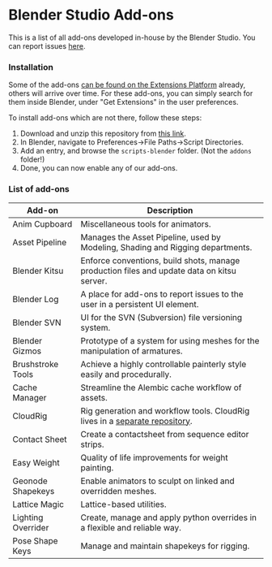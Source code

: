 # Blender Studio Add-ons

This is a list of all add-ons developed in-house by the Blender Studio. You can report issues [here](https://projects.blender.org/studio/blender-studio-tools/issues).

### Installation

Some of the add-ons [can be found on the Extensions Platform](https://extensions.blender.org/team/blender-studio/) already, others will arrive over time. For these add-ons, you can simply search for them inside Blender, under "Get Extensions" in the user preferences.

To install add-ons which are not there, follow these steps:
1. Download and unzip this repository from [this link](https://projects.blender.org/studio/blender-studio-tools/archive/main.zip).
2. In Blender, navigate to Preferences->File Paths->Script Directories.
3. Add an entry, and browse the `scripts-blender` folder. (Not the `addons` folder!)
4. Done, you can now enable any of our add-ons.

### List of add-ons

| Add-on | Description | 
|---|---|
|Anim Cupboard |Miscellaneous tools for animators. 
|Asset Pipeline |Manages the Asset Pipeline, used by Modeling, Shading and Rigging departments. 
|Blender Kitsu |Enforce conventions, build shots, manage production files and update data on kitsu server.
|Blender Log |A place for add-ons to report issues to the user in a persistent UI element.
|Blender SVN |UI for the SVN (Subversion) file versioning system.  
|Blender Gizmos |Prototype of a system for using meshes for the manipulation of armatures.  
|Brushstroke Tools |Achieve a highly controllable painterly style easily and procedurally.  
|Cache Manager |Streamline the Alembic cache workflow of assets. 
|CloudRig |Rig generation and workflow tools. CloudRig lives in a [separate repository](https://projects.blender.org/Mets/CloudRig). 
|Contact Sheet |Create a contactsheet from sequence editor strips.  
|Easy Weight |Quality of life improvements for weight painting.  
|Geonode Shapekeys |Enable animators to sculpt on linked and overridden meshes.  
|Lattice Magic |Lattice-based utilities.  
|Lighting Overrider |Create, manage and apply python overrides in a flexible and reliable way.  
|Pose Shape Keys |Manage and maintain shapekeys for rigging.  
